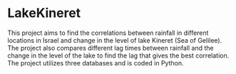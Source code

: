 # LakeKineret
This project aims to find the correlations between rainfall in different locations in Israel and change in the level of lake Kineret (Sea of Gelilee).
The project also compares different lag times between rainfall and the change in the level of the lake to find the lag that gives the best
correlation.
The project utilizes three databases and is coded in Python.

